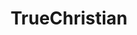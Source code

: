 ---
title: TrueChristian
crosslinks:
- Christianity
- cosmicservant
- judaism
- ChristianCoffeeTime
- Reformed
- islam
- dailyverse
- RPChristians
- TheArmorofGod
- tenprecepts
- TrueChristianMeta
- Christians
- The_Donald
- ChristianUniversalism
- Exhomosexual
- TopMindsOfReddit
- rhapsodyonline
- usnews
- MGTOW
- AskHistorians
---
